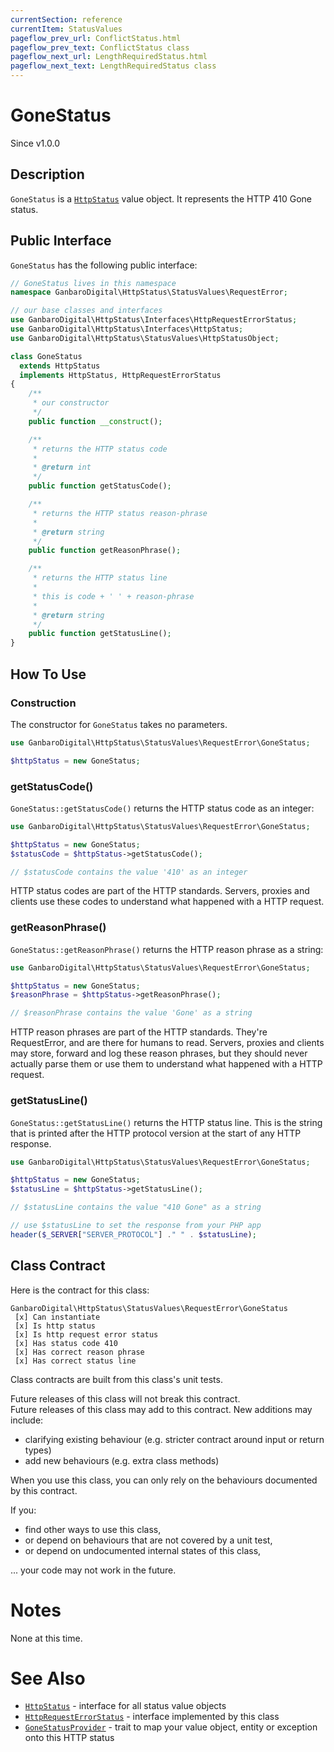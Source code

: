 ```yaml
---
currentSection: reference
currentItem: StatusValues
pageflow_prev_url: ConflictStatus.html
pageflow_prev_text: ConflictStatus class
pageflow_next_url: LengthRequiredStatus.html
pageflow_next_text: LengthRequiredStatus class
---
```


# GoneStatus

<div class="callout info">
Since v1.0.0
</div>

## Description

`GoneStatus` is a [`HttpStatus`](../Interfaces/HttpStatus.html) value object. It represents the HTTP 410 Gone status.

## Public Interface

`GoneStatus` has the following public interface:

```php
// GoneStatus lives in this namespace
namespace GanbaroDigital\HttpStatus\StatusValues\RequestError;

// our base classes and interfaces
use GanbaroDigital\HttpStatus\Interfaces\HttpRequestErrorStatus;
use GanbaroDigital\HttpStatus\Interfaces\HttpStatus;
use GanbaroDigital\HttpStatus\StatusValues\HttpStatusObject;

class GoneStatus
  extends HttpStatus
  implements HttpStatus, HttpRequestErrorStatus
{
    /**
     * our constructor
     */
    public function __construct();

    /**
     * returns the HTTP status code
     *
     * @return int
     */
    public function getStatusCode();

    /**
     * returns the HTTP status reason-phrase
     *
     * @return string
     */
    public function getReasonPhrase();

    /**
     * returns the HTTP status line
     *
     * this is code + ' ' + reason-phrase
     *
     * @return string
     */
    public function getStatusLine();
}
```

## How To Use

### Construction

The constructor for `GoneStatus` takes no parameters.

```php
use GanbaroDigital\HttpStatus\StatusValues\RequestError\GoneStatus;

$httpStatus = new GoneStatus;
```

### getStatusCode()

`GoneStatus::getStatusCode()` returns the HTTP status code as an integer:

```php
use GanbaroDigital\HttpStatus\StatusValues\RequestError\GoneStatus;

$httpStatus = new GoneStatus;
$statusCode = $httpStatus->getStatusCode();

// $statusCode contains the value '410' as an integer
```

HTTP status codes are part of the HTTP standards. Servers, proxies and clients use these codes to understand what happened with a HTTP request.

### getReasonPhrase()

`GoneStatus::getReasonPhrase()` returns the HTTP reason phrase as a string:

```php
use GanbaroDigital\HttpStatus\StatusValues\RequestError\GoneStatus;

$httpStatus = new GoneStatus;
$reasonPhrase = $httpStatus->getReasonPhrase();

// $reasonPhrase contains the value 'Gone' as a string
```

HTTP reason phrases are part of the HTTP standards. They're RequestError, and are there for humans to read. Servers, proxies and clients may store, forward and log these reason phrases, but they should never actually parse them or use them to understand what happened with a HTTP request.

### getStatusLine()

`GoneStatus::getStatusLine()` returns the HTTP status line. This is the string that is printed after the HTTP protocol version at the start of any HTTP response.

```php
use GanbaroDigital\HttpStatus\StatusValues\RequestError\GoneStatus;

$httpStatus = new GoneStatus;
$statusLine = $httpStatus->getStatusLine();

// $statusLine contains the value "410 Gone" as a string

// use $statusLine to set the response from your PHP app
header($_SERVER["SERVER_PROTOCOL"] ." " . $statusLine);
```

## Class Contract

Here is the contract for this class:

    GanbaroDigital\HttpStatus\StatusValues\RequestError\GoneStatus
     [x] Can instantiate
     [x] Is http status
     [x] Is http request error status
     [x] Has status code 410
     [x] Has correct reason phrase
     [x] Has correct status line

Class contracts are built from this class's unit tests.

<div class="callout success">
Future releases of this class will not break this contract.
</div>

<div class="callout info" markdown="1">
Future releases of this class may add to this contract. New additions may include:

* clarifying existing behaviour (e.g. stricter contract around input or return types)
* add new behaviours (e.g. extra class methods)
</div>

<div class="callout warning" markdown="1">
When you use this class, you can only rely on the behaviours documented by this contract.

If you:

* find other ways to use this class,
* or depend on behaviours that are not covered by a unit test,
* or depend on undocumented internal states of this class,

... your code may not work in the future.
</div>

# Notes

None at this time.

# See Also

* [`HttpStatus`](../Interfaces/HttpStatus.html) - interface for all status value objects
* [`HttpRequestErrorStatus`](../Interfaces/HttpRequestErrorStatus.html) - interface implemented by this class
* [`GoneStatusProvider`](../StatusProviders/GoneStatusProvider.html) - trait to map your value object, entity or exception onto this HTTP status
